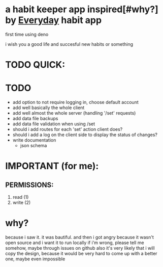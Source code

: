 # a habit keeper app inspired[#why?] by [Everyday](https://everyday.app) habit app

first time using deno

i wish you a good life and succesful new habits or something

# TODO QUICK:

# TODO
- add option to not require logging in, choose default account
- add well basically the whole client
- add well almost the whole server (handling '/set' requests)
- add data file backups
- add data file validation when using /set
- should i add routes for each 'set' action client does?
- should i add a log on the client side to display the status of changes?
- write documentation
    - json schema

# IMPORTANT (for me):
## PERMISSIONS:
1. read (1)
2. write (2)

# why?
because i saw it. it was bautiful. and then i got angry because it wasn't open source and i want it to run locally
if i'm wrong, please tell me somehow, maybe through issues on github
also it's very likely that i will copy the design, because it would be very hard to come up with a better one, maybe even impossible
